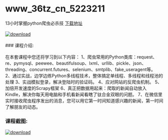 # www_36tz_cn_5223211
13小时掌握python爬虫必杀技
[下载地址](http://www.36tz.cn/article/5223211 "下载地址")
<br/></br>[![download](http://36tz.cn/muke_img/2022_03_1-47-300x92.png "下载地址")](http://www.36tz.cn/article/5223211 "下载地址")
<br/></br>### 课程介绍:<br/></br>在本套课程中您还将学习到以下内容：
1、爬虫常用的Python类库：request、re、pymysql、peewee、beautifulsoup、lxml、urllib、pickle、json、threading、concurrent.futures、selenium、smtplib、fake_useragent等。
2、通过实战，边学边练Python多线程技术，整体搞定单线程、多线程和线程池的处理
3、实战模拟登录，解决登陆时的验证码。
4、应对网站的反爬虫机制。
5、加倍开发速度的Scrapy框架
6、真正把数据用起来：爬取的新闻自动放入Kindle，解决你每天用电脑和手机看新闻看瞎了钛合金双眼的问题。
7、在微信里实时接收爬虫程序发出的消息，您可以用它第一时间知道感兴趣的新闻，第一时间了解朋友的动态。

### 课程截图:
[![download](http://36tz.cn/muke_img/2022_03_2-27.png "下载地址")](http://www.36tz.cn/article/5223211 "下载地址")
